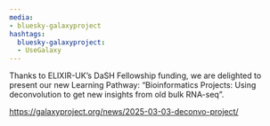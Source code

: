 ```yaml
---
media:
- bluesky-galaxyproject
hashtags:
  bluesky-galaxyproject:
  - UseGalaxy
---
```

Thanks to ELIXIR-UK’s DaSH Fellowship funding, we are delighted to present our new Learning Pathway: “Bioinformatics Projects: Using deconvolution to get new insights from old bulk RNA-seq”.

https://galaxyproject.org/news/2025-03-03-deconvo-project/

